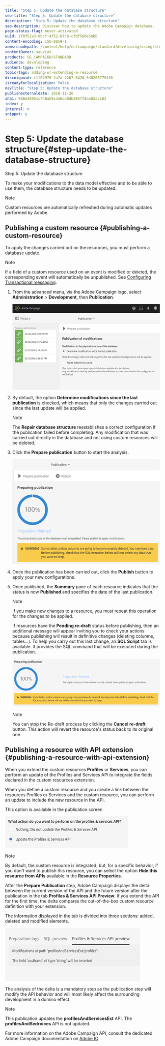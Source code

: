 ```yaml
---
title: "Step 5: Update the database structure"
seo-title: "Step 5: Update the database structure"
description: "Step 5: Update the database structure"
seo-description: Discover how to update the Adobe Campaign database.
page-status-flag: never-activated
uuid: 1f8f52a3-0bcf-4f52-b7c8-cfdf560e56bb
content-encoding: ISO-8859-1
aemsrcnodepath: /content/help/en/campaign/standard/developing/using/step-5--update-the-database-structure
contentOwner: sauviat
products: SG_CAMPAIGN/STANDARD
audience: developing
content-type: reference
topic-tags: adding-or-extending-a-resource
discoiquuid: c1f02976-2a7a-4267-8426-5d8205779436
isreadyforlocalization: false
navTitle: "Step 5: Update the database structure"
publishexternaldate: 2018-11-20
sha1: 958e30961c748ab9c3a6cd0db885ff8aa03ac183
index: y
internal: n
snippet: y
---
```


# Step 5: Update the database structure{#step-update-the-database-structure}

Step 5: Update the database structure

To make your modifications to the data model effective and to be able to use them, the database structure needs to be updated.

>[!NOTE]
>
>Custom resources are automatically refreshed during automatic updates performed by Adobe.

## Publishing a custom resource {#publishing-a-custom-resource}

To apply the changes carried out on the resources, you must perform a database update.

>[!NOTE]
>
>If a field of a custom resource used on an event is modified or deleted, the corresponding event will automatically be unpublished. See [Configuring Transactional messaging](../../administration/using/configuring-transactional-messaging.md).

1. From the advanced menu, via the Adobe Campaign logo, select **Administration** > **Development**, then **Publication**.

   ![](assets/schema_extension_12.png)

1. By default, the option **Determine modifications since the last publication** is checked, which means that only the changes carried out since the last update will be applied.

   >[!NOTE]
   >
   >The **Repair database structure** reestablishes a correct configuration if the publication failed before completing. Any modification that was carried out directly in the database and not using custom resources will be deleted.

1. Click the **Prepare publication** button to start the analysis.

   ![](assets/schema_extension_13.png)

1. Once the publication has been carried out, click the **Publish** button to apply your new configurations.
1. Once published, the **Summary** pane of each resource indicates that the status is now **Published** and specifies the date of the last publication.

   >[!NOTE]
   >
   >If you make new changes to a resource, you must repeat this operation for the changes to be applied.

   If resources have the **Pending re-draft** status before publishing, then an additional message will appear inviting you to check your actions because publishing will result in definitive changes (deleting columns, tables...). To help you carry out this last change, an **SQL Script** tab is available. It provides the SQL command that will be executed during the publication. 

   ![](assets/schema_extension_scriptSQL.png)

   >[!NOTE]
   >
   >You can stop the Re-draft process by clicking the **Cancel re-draft** button. This action will revert the resource's status back to its original one.

## Publishing a resource with API extension {#publishing-a-resource-with-api-extension}

When you extend the custom resources **Profiles** or **Services**, you can perform an update of the Profiles and Services API to integrate the fields declared in the custom resources extension.

When you define a custom resource and you create a link between the resources Profiles or Services and the custom resource, you can perform an update to include the new resource in the API.

This option is available in the publication screen.

![](assets/extendPandSAPI.png)

>[!NOTE]
>
>By default, the custom resource is integrated, but, for a specific behavior, if you don't want to publish this resource, you can select the option **Hide this resource from APIs** available in the **Resource Properties**.

After the **Prepare Publication** step, Adobe Campaign displays the delta between the current version of the API and the future version after the publication in the tab **Profiles & Services API Preview**. If you extend the API for the first time, the delta compares the out-of-the-box custom resource definition with your extension.

The information displayed in the tab is divided into three sections: added, deleted and modified elements.

![](assets/extendPandSAPI_diff.png)

The analysis of the delta is a mandatory step as the publication step will modify the API behavior and will most likely affect the surrounding development in a domino effect.

>[!NOTE]
>
>This publication updates the **profilesAndServicesExt** API. The **profilesAndSedrvices** API is not updated.

For more information on the Adobe Campaign API, consult the dedicated Adobe Campaign documentation on [Adobe IO](https://docs.campaign.adobe.com/doc/standard/en/adobeio.html).
